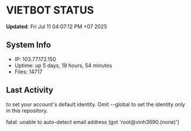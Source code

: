 # VIETBOT STATUS
**Updated**: Fri Jul 11 04:07:12 PM +07 2025

## System Info
- IP: 103.77.172.150
- Uptime: up 5 days, 19 hours, 54 minutes
- Files: 14717

## Last Activity

to set your account's default identity.
Omit --global to set the identity only in this repository.

fatal: unable to auto-detect email address (got 'root@vinh3690.(none)')
